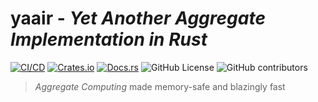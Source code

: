 # yaair - _Yet Another Aggregate Implementation in Rust_

[![CI/CD](https://github.com/nicolasfara/yaair/actions/workflows/dispatcher.yml/badge.svg)](https://github.com/nicolasfara/yaair/actions/workflows/dispatcher.yml)
[![Crates.io](https://img.shields.io/crates/v/yaair)](https://crates.io/crates/yaair)
[![Docs.rs](https://img.shields.io/docsrs/yaair)](https://docs.rs/yaair)
![GitHub License](https://img.shields.io/github/license/nicolasfara/yaair)
![GitHub contributors](https://img.shields.io/github/contributors/nicolasfara/yaair)

> _Aggregate Computing_ made memory-safe and blazingly fast